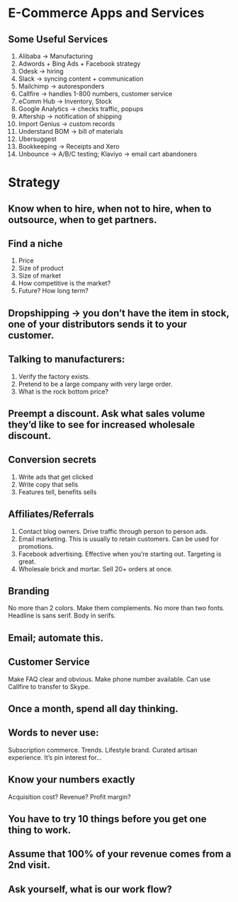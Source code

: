 # E-Commerce Apps and Services

## Some Useful Services

1. Alibaba -> Manufacturing
2. Adwords + Bing Ads + Facebook strategy
3. Odesk -> hiring
4. Slack -> syncing content + communication
5. Mailchimp -> autoresponders
6. Callfire -> handles 1-800 numbers, customer service
7. eComm Hub -> Inventory, Stock
8. Google Analytics -> checks traffic, popups
9. Aftership -> notification of shipping
10. Import Genius -> custom records
11. Understand BOM -> bill of materials
12. Ubersuggest
13. Bookkeeping -> Receipts and Xero
14. Unbounce -> A/B/C testing; Klaviyo -> email cart abandoners

# Strategy

## Know when to hire, when not to hire, when to outsource, when to get partners.

## Find a niche 

1. Price
2. Size of product
3. Size of market
4. How competitive is the market?
5. Future? How long term?

## Dropshipping -> you don’t have the item in stock, one of your distributors sends it to your customer.

## Talking to manufacturers: 

1. Verify the factory exists.
2. Pretend to be a large company with very large order.
3. What is the rock bottom price?

## Preempt a discount. Ask what sales volume they’d like to see for increased wholesale discount.

## Conversion secrets

1. Write ads that get clicked
2. Write copy that sells
3. Features tell, benefits sells

## Affiliates/Referrals

1. Contact blog owners. Drive traffic through person to person ads.
2. Email marketing. This is usually to retain customers. Can be used for promotions.
3. Facebook advertising. Effective when you’re starting out. Targeting is great.
4. Wholesale brick and mortar. Sell 20+ orders at once.

## Branding

No more than 2 colors. Make them complements. No more than two fonts. Headline is sans serif. Body in serifs.

## Email; automate this. 

## Customer Service

Make FAQ clear and obvious. Make phone number available. Can use Callfire to transfer to Skype.

## Once a month, spend all day thinking.

## Words to never use:

Subscription commerce. Trends. Lifestyle brand. Curated artisan experience. It’s pin interest for...

## Know your numbers exactly

Acquisition cost? Revenue? Profit margin?

## You have to try 10 things before you get one thing to work.

## Assume that 100% of your revenue comes from a 2nd visit.

## Ask yourself, what is our work flow?
